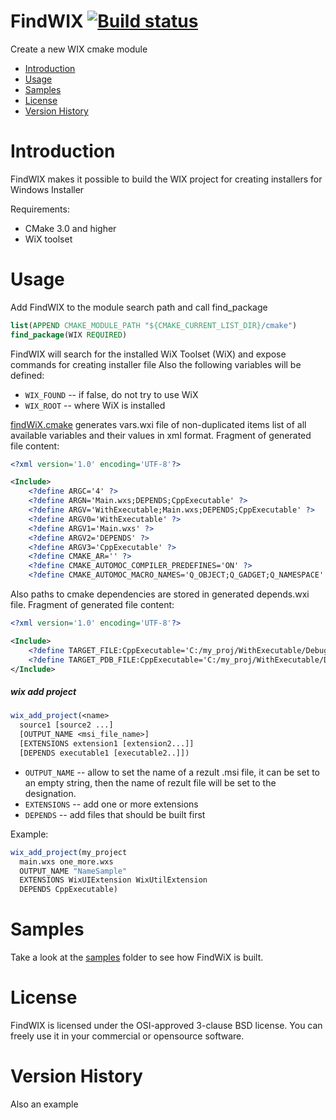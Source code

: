 # FindWIX [![Build status](https://ci.appveyor.com/api/projects/status/4iagwdkceft3fb0o?svg=true)](https://ci.appveyor.com/project/sqzhr/findwix)

Create a  new WIX cmake module
* [Introduction](#introduction)
* [Usage](#usage)
* [Samples](#samples) 
* [License](#license) 
* [Version History](#version-history)

# Introduction
FindWIX makes it possible to build the WIX project for creating installers for Windows Installer

Requirements:
- CMake 3.0 and higher
- WiX toolset

# Usage
Add FindWIX to the module search path and call find_package
```cmake
list(APPEND CMAKE_MODULE_PATH "${CMAKE_CURRENT_LIST_DIR}/cmake")
find_package(WIX REQUIRED)
```
FindWIX will search for the installed WiX Toolset (WiX) and expose commands for creating installer file 
Also the following variables will be defined:
* ```WIX_FOUND``` -- if false, do not try to use WiX
* ```WIX_ROOT``` -- where WiX is installed

[findWiX.cmake](cmake/findWix.cmake) generates vars.wxi file of non-duplicated items list of all available variables and their values in xml format.
Fragment of generated file content:
```XML
<?xml version='1.0' encoding='UTF-8'?>

<Include>
	<?define ARGC='4' ?>
	<?define ARGN='Main.wxs;DEPENDS;CppExecutable' ?>
	<?define ARGV='WithExecutable;Main.wxs;DEPENDS;CppExecutable' ?>
	<?define ARGV0='WithExecutable' ?>
	<?define ARGV1='Main.wxs' ?>
	<?define ARGV2='DEPENDS' ?>
	<?define ARGV3='CppExecutable' ?>
	<?define CMAKE_AR='' ?>
	<?define CMAKE_AUTOMOC_COMPILER_PREDEFINES='ON' ?>
	<?define CMAKE_AUTOMOC_MACRO_NAMES='Q_OBJECT;Q_GADGET;Q_NAMESPACE' ?>
```
Also paths to cmake dependencies are stored in generated depends.wxi file.
Fragment of generated file content:
```XML
<?xml version='1.0' encoding='UTF-8'?>

<Include>
	<?define TARGET_FILE:CppExecutable='C:/my_proj/WithExecutable/Debug/CppExecutable.exe' ?>
	<?define TARGET_PDB_FILE:CppExecutable='C:/my_proj/WithExecutable/Debug/CppExecutable.pdb' ?>
</Include>
```


##### wix add project
```cmake
wix_add_project(<name>
  source1 [source2 ...]
  [OUTPUT_NAME <msi_file_name>]
  [EXTENSIONS extension1 [extension2...]]
  [DEPENDS executable1 [executable2..]])
```
  * ```OUTPUT_NAME``` -- allow to set the name of a rezult .msi file, it can be set to an empty string, then the name of rezult file will be set to the <name> designation.
  * ```EXTENSIONS``` -- add one or more extensions
  * ```DEPENDS``` -- add files that should be built first
  
  Example:
  ```cmake
  wix_add_project(my_project 
    main.wxs one_more.wxs 
    OUTPUT_NAME "NameSample" 
    EXTENSIONS WixUIExtension WixUtilExtension
    DEPENDS CppExecutable)
  ```  

# Samples 
Take a look at the [samples](samples/) folder to see how FindWiX is built.

# License
FindWIX is licensed under the OSI-approved 3-clause BSD license. You can freely use it in your commercial or opensource software.

# Version History
Also an example
